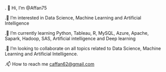 . 👋 Hi, I’m @Affan75

.👀 I’m interested in Data Science, Machine Learning and Artificial Intelligence
 
.🌱 I’m currently learning Python, Tableau, R, MySQL, Azure, Apache, Sapark, Hadoop, SAS, Artificial intelligence and Deep learning
 
.💞️ I’m looking to collaborate on all topics related to Data Science, Machine Learning and Artificial Intelligence.
 
 .📫 How to reach me caffan62@gmail.com
